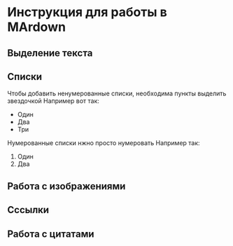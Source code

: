 # Инструкция для работы в MArdown
## Выделение текста
## Списки 
Чтобы добавить ненумерованные списки, необходима пункты выделить звездочкой 
Например вот так:
* Один
* Два
* Три

Нумерованные списки нжно просто нумеровать
Например так:
1. Один
2. Два

## Работа с изображениями
## Сссылки
## Работа с цитатами